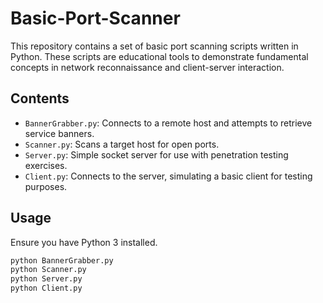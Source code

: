 # Basic-Port-Scanner

This repository contains a set of basic port scanning scripts written in Python. These scripts are educational tools to demonstrate fundamental concepts in network reconnaissance and client-server interaction.

## Contents

- `BannerGrabber.py`: Connects to a remote host and attempts to retrieve service banners.
- `Scanner.py`: Scans a target host for open ports.
- `Server.py`: Simple socket server for use with penetration testing exercises.
- `Client.py`: Connects to the server, simulating a basic client for testing purposes.

## Usage

Ensure you have Python 3 installed.

```bash
python BannerGrabber.py
python Scanner.py
python Server.py
python Client.py
